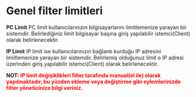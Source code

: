 # Genel filter limitleri

**PC Limit**
PC limit kullanıcılarınızın bilgisayarlarını limitlemenize yarayan bir sistemdir. Belirlediğiniz limit bilgisayar başına giriş yapılabilir istemci(Client) olarak belirlenecektir.

**IP Limit**
IP limit ise kullanıcılarınızın bağlantı kurduğu IP adresini limitlemenize yarayan bir sistemdir. Belirlemiş olduğunuz limit o IP adresi üzerinden giriş yapılabilir istemci(Client) olarak belirlenecektir.

**NOT: <span style="color:red">IP limit değişiklikleri filter tarafında manual(el ile) olarak yapılmaktadır, bu yüzden ekleme veya değiştirme gibi eylemlerinizde filter yöneticinize bilgi veriniz.</span>**